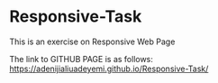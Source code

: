 # Responsive-Task
This is an exercise on Responsive Web Page

The link to GITHUB PAGE is as follows: https://adenijialiuadeyemi.github.io/Responsive-Task/
